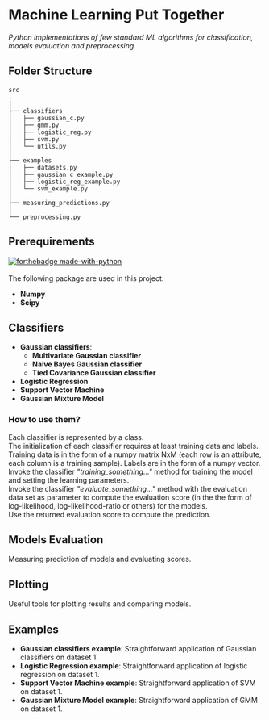 # Machine Learning Put Together
_Python implementations of few standard ML algorithms for classification, models evaluation and preprocessing._ 

## Folder Structure
```
src
.
│
├── classifiers
│   ├── gaussian_c.py
│   ├── gmm.py
│   ├── logistic_reg.py
|   ├── svm.py
│   └── utils.py 
│
├── examples
|   ├── datasets.py
│   ├── gaussian_c_example.py
│   ├── logistic_reg_example.py
│   └── svm_example.py
│
├── measuring_predictions.py
│
└── preprocessing.py
```

## Prerequirements
[![forthebadge made-with-python](http://ForTheBadge.com/images/badges/made-with-python.svg)](https://www.python.org/)<br><br>
The following package are used in this project:
- **Numpy**
- **Scipy**

## Classifiers
- **Gaussian classifiers**:
	- **Multivariate Gaussian classifier**
	- **Naive Bayes Gaussian classifier**
	- **Tied Covariance Gaussian classifier**
- **Logistic Regression**
- **Support Vector Machine**
- **Gaussian Mixture Model**

### How to use them?
Each classifier is represented by a class.<br>
The initialization of each classifier requires at least training data and labels.
Training data is in the form of a numpy matrix NxM (each row is an attribute, each column is a training sample).
Labels are in the form of a numpy vector.<br>
Invoke the classifier *"training_something..."* method for training the model and setting the learning parameters.<br>
Invoke the classifier *"evaluate_something..."* method with the evaluation data set as parameter to compute the evaluation score 
(in the the form of log-likelihood, log-likelihood-ratio or others) for the models.<br>
Use the returned evaluation score to compute the prediction.

## Models Evaluation
Measuring prediction of models and evaluating scores.

## Plotting
Useful tools for plotting results and comparing models.

## Examples

- **Gaussian classifiers example**: Straightforward application of Gaussian classifiers on dataset 1. 
- **Logistic Regression example**: Straightforward application of logistic regression on dataset 1. 
- **Support Vector Machine example**: Straightforward application of SVM on dataset 1. 
- **Gaussian Mixture Model example**: Straightforward application of GMM on dataset 1. 